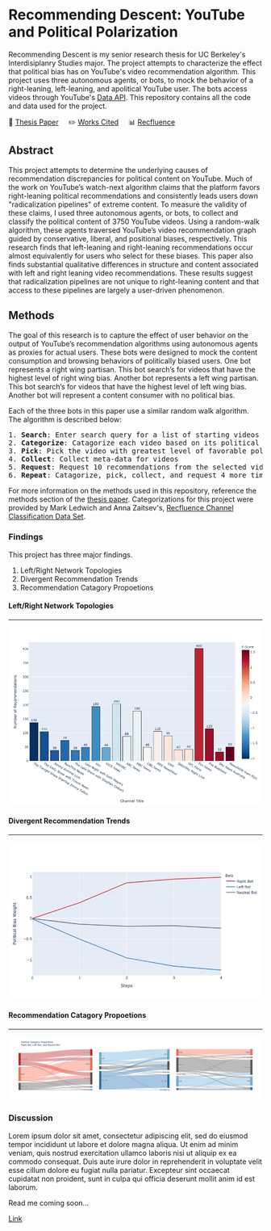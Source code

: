 # Recommending Descent: YouTube and Political Polarization

Recommending Descent is my senior research thesis for UC Berkeley's Interdisiplanry Studies major. The project attempts to characterize the effect that political bias has on YouTube's video recommendation algorithm. This project uses three autonomous agents, or bots, to mock the behavior of a right-leaning, left-leaning, and apolitical YouTube user. The bots access videos through YouTube's [Data API](https://developers.google.com/youtube/v3). This repository contains all the code and data used for the project.

📑 [Thesis Paper](thesis.pdf) &nbsp; &nbsp;
✏️ [Works Cited](https://www.notion.so/b6f79f445d534b1fa2384c4d74b3d416?v=2fdc95e61e5646c6b9c231844f1fde45) &nbsp; &nbsp;
📊 [Recfluence](https://github.com/markledwich2/Recfluence)

## Abstract

This project attempts to determine the underlying causes of recommendation discrepancies for political content on YouTube. Much of the work on YouTube’s watch-next algorithm claims that the platform favors right-leaning political recommendations and consistently leads users down
"radicalization pipelines" of extreme content. To measure the validity of these claims, I used three autonomous agents, or bots, to collect and classify the political content of 3750 YouTube videos. Using a random-walk algorithm, these agents traversed YouTube’s video recommendation graph guided by conservative, liberal, and positional biases, respectively. This research finds that left-leaning and right-leaning recommendations occur almost equivalently for users who select for these biases. This paper also finds substantial qualitative differences in structure and content associated with left and right leaning video recommendations. These results suggest that radicalization pipelines are not unique to right-leaning content and that access to these pipelines are largely a user-driven phenomenon.

## Methods

The goal of this research is to capture the effect of user behavior on the output of YouTube’s recommendation algorithms using autonomous agents as proxies for actual users. These bots were designed to mock the content consumption and browsing behaviors of politically biased users. One bot represents a right wing partisan. This bot search’s for videos that have the highest level of right wing bias. Another bot represents a left wing partisan. This bot search’s for videos that have the highest level of left wing bias. Another bot will represent a content consumer with no political bias.

Each of the three bots in this paper use a similar random walk algorithm. The algorithm is described below:

<pre>
1. <b>Search</b>: Enter search query for a list of starting videos
2. <b>Categorize</b>: Catagorize each video based on its political content
3. <b>Pick</b>: Pick the video with greatest level of favorable political bias
4. <b>Collect</b>: Collect meta-data for videos
5. <b>Request</b>: Request 10 recommendations from the selected video
6. <b>Repeat</b>: Catagorize, pick, collect, and request 4 more times
</pre>

For more information on the methods used in this repository, reference the methods section of the [thesis paper](thesis.pdf). Categorizations for this project were provided by Mark Ledwich and Anna Zaitsev's, [Recfluence Channel Classification Data Set](https://github.com/markledwich2/Recfluence#data).

### Findings

This project has three major findings.

1. Left/Right Network Topologies
2. Divergent Recommendation Trends
3. Recommendation Catagory Propoetions

#### Left/Right Network Topologies

---

![](images/fig_7_0_1.jpeg)

#### Divergent Recommendation Trends

---

![](images/fig_1_2.jpeg)

#### Recommendation Catagory Propoetions

---

![](images/fig_3_2.png)

### Discussion

Lorem ipsum dolor sit amet, consectetur adipiscing elit, sed do eiusmod tempor incididunt ut labore et dolore magna aliqua. Ut enim ad minim veniam, quis nostrud exercitation ullamco laboris nisi ut aliquip ex ea commodo consequat. Duis aute irure dolor in reprehenderit in voluptate velit esse cillum dolore eu fugiat nulla pariatur. Excepteur sint occaecat cupidatat non proident, sunt in culpa qui officia deserunt mollit anim id est laborum.

Read me coming soon...

[Link](https://colab.research.google.com/gist/daniel-covelli/d1201ff9e42e4ab39ef184b3cc10f091/demo.ipynb#offline=true&sandboxMode=false)
